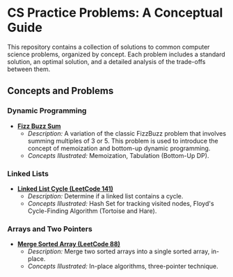 # CS Practice Problems: A Conceptual Guide

This repository contains a collection of solutions to common computer science problems, organized by concept. Each problem includes a standard solution, an optimal solution, and a detailed analysis of the trade-offs between them.

## Concepts and Problems

### Dynamic Programming

-   **[Fizz Buzz Sum](./cs_problems/fizz_buzz_sum/README.md)**
    -   *Description:* A variation of the classic FizzBuzz problem that involves summing multiples of 3 or 5. This problem is used to introduce the concept of memoization and bottom-up dynamic programming.
    -   *Concepts Illustrated:* Memoization, Tabulation (Bottom-Up DP).

### Linked Lists

-   **[Linked List Cycle (LeetCode 141)](./cs_problems/linked_list_cycle_leetcode_141/README.md)**
    -   *Description:* Determine if a linked list contains a cycle.
    -   *Concepts Illustrated:* Hash Set for tracking visited nodes, Floyd's Cycle-Finding Algorithm (Tortoise and Hare).

### Arrays and Two Pointers

-   **[Merge Sorted Array (LeetCode 88)](./cs_problems/merge_sorted_array_leetcode_88/README.md)**
    -   *Description:* Merge two sorted arrays into a single sorted array, in-place.
    -   *Concepts Illustrated:* In-place algorithms, three-pointer technique.